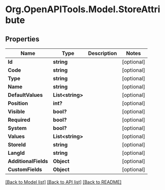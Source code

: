 # Org.OpenAPITools.Model.StoreAttribute

## Properties

Name | Type | Description | Notes
------------ | ------------- | ------------- | -------------
**Id** | **string** |  | [optional] 
**Code** | **string** |  | [optional] 
**Type** | **string** |  | [optional] 
**Name** | **string** |  | [optional] 
**DefaultValues** | **List&lt;string&gt;** |  | [optional] 
**Position** | **int?** |  | [optional] 
**Visible** | **bool?** |  | [optional] 
**Required** | **bool?** |  | [optional] 
**System** | **bool?** |  | [optional] 
**Values** | **List&lt;string&gt;** |  | [optional] 
**StoreId** | **string** |  | [optional] 
**LangId** | **string** |  | [optional] 
**AdditionalFields** | **Object** |  | [optional] 
**CustomFields** | **Object** |  | [optional] 

[[Back to Model list]](../README.md#documentation-for-models) [[Back to API list]](../README.md#documentation-for-api-endpoints) [[Back to README]](../README.md)

